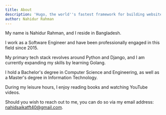 ```yaml
---
title: About
description: 'Hugo, the world''s fastest framework for building websites'
author: Nahidur Rahman
---
```


My name is Nahidur Rahman, and I reside in Bangladesh. 

I work as a Software Engineer and have been professionally engaged in this field since 2015. 

My primary tech stack revolves around Python and Django, and I am currently expanding my skills by learning Golang. 

I hold a Bachelor's degree in Computer Science and Engineering, as well as a Master's degree in Information Technology.

During my leisure hours, I enjoy reading books and watching YouTube videos.

Should you wish to reach out to me, you can do so via my email address: nahidsaikatft40@gmail.com.
